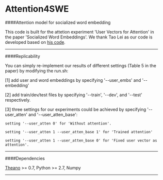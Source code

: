 # Attention4SWE

####Attention model for socialized word embedding

This code is built for the attetion experiment 'User Vectors for Attention' in the paper 'Socialized Word Embeddings'. 
We thank Tao Lei as our code is developed based on [his code](https://github.com/taolei87/rcnn/tree/master/code).

------------------
####Replicability 

You can simply re-implement our results of different settings (Table 5 in the paper) by modifying the run.sh: 

[1] add user and word embeddings by specifying '--user_embs' and '--embedding'

[2] add train/dev/test files by specifying '--train', '--dev', and '--test' respectively.

[3] three settings for our experiments could be achieved by specifying '--user_atten' and '--user_atten_base':

    setting '--user_atten 0' for 'Without attention'.
    
    setting '--user_atten 1 --user_atten_base 1' for 'Trained attention'
    
    setting '--user_atten 1 --user_atten_base 0' for 'Fixed user vector as attention'.
---------------    
####Dependencies

[Theano](http://deeplearning.net/software/theano/) >= 0.7, Python >= 2.7, Numpy

---------------
